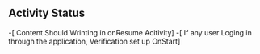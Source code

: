 ## Activity Status
-[ Content Should Wrinting in onResume Acitivity]
-[ If any user Loging in through the application, Verification set up OnStart]
